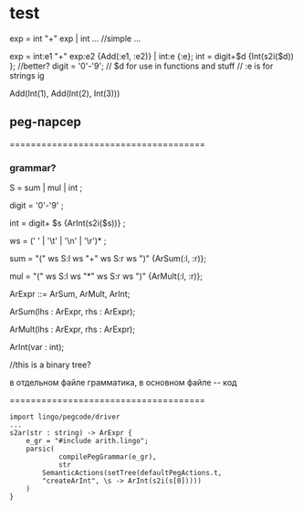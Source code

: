 
# test #

exp = int "+" exp | int
... //simple
...

exp = int:e1 "+" exp:e2 {Add(:e1, :e2)} |
    int:e {:e};
int = digit+$d {Int(s2i($d)) }; //better?
digit = '0'-'9';
// $d for use in functions and stuff
// :e is for strings ig

Add(Int(1), Add(Int(2), Int(3)))

## peg-парсер ##

=====================================

### grammar? ###

S = sum | mul | int ;

digit = '0'-'9' ;

int = digit+ \$s {ArInt(s2i(\$s))} ;

ws = (' ' | '\t' | '\n' | '\r')\* ;

sum = "(" ws S:l ws "+" ws S:r ws ")" {ArSum(:l, :r)};

mul = "(" ws S:l ws "*" ws S:r ws ")" {ArMult(:l, :r)};

ArExpr ::= ArSum, ArMult, ArInt;

   ArSum(lhs : ArExpr, rhs : ArExpr);

   ArMult(lhs : ArExpr, rhs : ArExpr);

   ArInt(var : int);

   //this is a binary tree?

в отдельном файле грамматика, в основном файле -- код

=====================================

```flow
import lingo/pegcode/driver
...
s2ar(str : string) -> ArExpr {
    e_gr = "#include arith.lingo";
    parsic(
            compilePegGrammar(e_gr),
            str
        SemanticActions(setTree(defaultPegActions.t,
        "createArInt", \s -> ArInt(s2i(s[0]))))
    )
}
```
